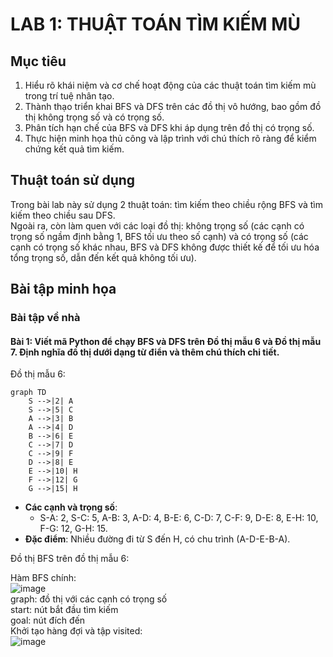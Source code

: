 # LAB 1: THUẬT TOÁN TÌM KIẾM MÙ  
## Mục tiêu  
1. Hiểu rõ khái niệm và cơ chế hoạt động của các thuật toán tìm kiếm mù trong trí tuệ nhân tạo.
2. Thành thạo triển khai BFS và DFS trên các đồ thị vô hướng, bao gồm đồ thị không trọng số và có trọng số.
3. Phân tích hạn chế của BFS và DFS khi áp dụng trên đồ thị có trọng số.
4. Thực hiện minh họa thủ công và lập trình với chú thích rõ ràng để kiểm chứng kết quả tìm kiếm.

## Thuật toán sử dụng  
Trong bài lab này sử dụng 2 thuật toán: tìm kiếm theo chiều rộng BFS và tìm kiếm theo chiều sau DFS.  
Ngoài ra, còn làm quen với các loại đồ thị: không trọng số (các cạnh có trọng số ngầm định bằng 1, BFS tối ưu theo số cạnh) và có trọng số (các cạnh có trọng số khác nhau, BFS và DFS không được thiết kế để tối ưu hóa tổng trọng số, dẫn đến kết quả không tối ưu).  

## Bài tập minh họa  
### Bài tập về nhà  
#### Bài 1: Viết mã Python để chạy BFS và DFS trên **Đồ thị mẫu 6** và **Đồ thị mẫu 7**. Định nghĩa đồ thị dưới dạng từ điển và thêm chú thích chi tiết.  
Đồ thị mẫu 6:  
```mermaid
graph TD
    S -->|2| A
    S -->|5| C
    A -->|3| B
    A -->|4| D
    B -->|6| E
    C -->|7| D
    C -->|9| F
    D -->|8| E
    E -->|10| H
    F -->|12| G
    G -->|15| H
```
- **Các cạnh và trọng số**:
  - S-A: 2, S-C: 5, A-B: 3, A-D: 4, B-E: 6, C-D: 7, C-F: 9, D-E: 8, E-H: 10, F-G: 12, G-H: 15.
- **Đặc điểm**: Nhiều đường đi từ S đến H, có chu trình (A-D-E-B-A).

Đồ thị BFS trên đồ thị mẫu 6:  

Hàm BFS chính:  
![image](https://github.com/user-attachments/assets/a8c6a965-02be-407c-8378-79a32eeafb4b)  
graph: đồ thị với các cạnh có trọng số  
start: nút bắt đầu tìm kiếm  
goal: nút đích đến  
Khởi tạo hàng đợi và tập visited:  
![image](https://github.com/user-attachments/assets/3976395b-6414-4a17-9edb-aba5f0aaa6dd)  











